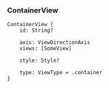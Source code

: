 ### ContainerView
```
ContainerView {
	id: String?

	axis: ViewDirectionAxis
	views: [SomeView]

	style: Style?

	type: ViewType = .container
}
```
